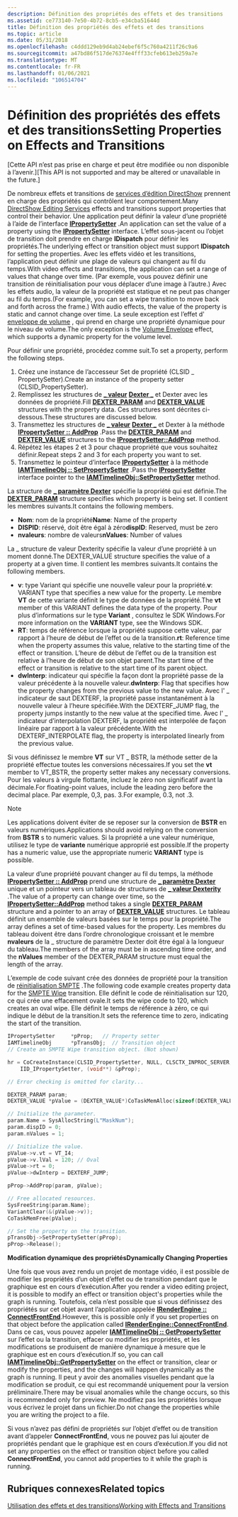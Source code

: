 ```yaml
---
description: Définition des propriétés des effets et des transitions
ms.assetid: ce773140-7e50-4b72-8cb5-e34cba51644d
title: Définition des propriétés des effets et des transitions
ms.topic: article
ms.date: 05/31/2018
ms.openlocfilehash: c4ddd129eb9d4ab24ebef6f5c760a4211f26c9a6
ms.sourcegitcommit: a47bd86f517de76374e4fff33cfeb613eb259a7e
ms.translationtype: MT
ms.contentlocale: fr-FR
ms.lasthandoff: 01/06/2021
ms.locfileid: "106514704"
---
```

# <a name="setting-properties-on-effects-and-transitions"></a><span data-ttu-id="9a9d4-103">Définition des propriétés des effets et des transitions</span><span class="sxs-lookup"><span data-stu-id="9a9d4-103">Setting Properties on Effects and Transitions</span></span>

<span data-ttu-id="9a9d4-104">\[Cette API n’est pas prise en charge et peut être modifiée ou non disponible à l’avenir.\]</span><span class="sxs-lookup"><span data-stu-id="9a9d4-104">\[This API is not supported and may be altered or unavailable in the future.\]</span></span>

<span data-ttu-id="9a9d4-105">De nombreux effets et transitions de [services d’édition DirectShow](directshow-editing-services.md) prennent en charge des propriétés qui contrôlent leur comportement.</span><span class="sxs-lookup"><span data-stu-id="9a9d4-105">Many [DirectShow Editing Services](directshow-editing-services.md) effects and transitions support properties that control their behavior.</span></span> <span data-ttu-id="9a9d4-106">Une application peut définir la valeur d’une propriété à l’aide de l’interface [**IPropertySetter**](ipropertysetter.md) .</span><span class="sxs-lookup"><span data-stu-id="9a9d4-106">An application can set the value of a property using the [**IPropertySetter**](ipropertysetter.md) interface.</span></span> <span data-ttu-id="9a9d4-107">L’effet sous-jacent ou l’objet de transition doit prendre en charge **IDispatch** pour définir les propriétés.</span><span class="sxs-lookup"><span data-stu-id="9a9d4-107">The underlying effect or transition object must support **IDispatch** for setting the properties.</span></span> <span data-ttu-id="9a9d4-108">Avec les effets vidéo et les transitions, l’application peut définir une plage de valeurs qui changent au fil du temps.</span><span class="sxs-lookup"><span data-stu-id="9a9d4-108">With video effects and transitions, the application can set a range of values that change over time.</span></span> <span data-ttu-id="9a9d4-109">(Par exemple, vous pouvez définir une transition de réinitialisation pour vous déplacer d’une image à l’autre.) Avec les effets audio, la valeur de la propriété est statique et ne peut pas changer au fil du temps.</span><span class="sxs-lookup"><span data-stu-id="9a9d4-109">(For example, you can set a wipe transition to move back and forth across the frame.) With audio effects, the value of the property is static and cannot change over time.</span></span> <span data-ttu-id="9a9d4-110">La seule exception est l’effet d' [enveloppe de volume](volume-envelope-effect.md) , qui prend en charge une propriété dynamique pour le niveau de volume.</span><span class="sxs-lookup"><span data-stu-id="9a9d4-110">The only exception is the [Volume Envelope](volume-envelope-effect.md) effect, which supports a dynamic property for the volume level.</span></span>

<span data-ttu-id="9a9d4-111">Pour définir une propriété, procédez comme suit.</span><span class="sxs-lookup"><span data-stu-id="9a9d4-111">To set a property, perform the following steps.</span></span>

1.  <span data-ttu-id="9a9d4-112">Créez une instance de l’accesseur Set de propriété (CLSID \_ PropertySetter).</span><span class="sxs-lookup"><span data-stu-id="9a9d4-112">Create an instance of the property setter (CLSID\_PropertySetter).</span></span>
2.  <span data-ttu-id="9a9d4-113">Remplissez les structures de [**\_ valeur**](dexter-value.md) [**Dexter \_**](dexter-param.md) et Dexter avec les données de propriété.</span><span class="sxs-lookup"><span data-stu-id="9a9d4-113">Fill [**DEXTER\_PARAM**](dexter-param.md) and [**DEXTER\_VALUE**](dexter-value.md) structures with the property data.</span></span> <span data-ttu-id="9a9d4-114">Ces structures sont décrites ci-dessous.</span><span class="sxs-lookup"><span data-stu-id="9a9d4-114">These structures are discussed below.</span></span>
3.  <span data-ttu-id="9a9d4-115">Transmettez les structures de [**\_ valeur**](dexter-value.md) [**Dexter \_**](dexter-param.md) et Dexter à la méthode [**IPropertySetter :: AddProp**](ipropertysetter-addprop.md) .</span><span class="sxs-lookup"><span data-stu-id="9a9d4-115">Pass the [**DEXTER\_PARAM**](dexter-param.md) and [**DEXTER\_VALUE**](dexter-value.md) structures to the [**IPropertySetter::AddProp**](ipropertysetter-addprop.md) method.</span></span>
4.  <span data-ttu-id="9a9d4-116">Répétez les étapes 2 et 3 pour chaque propriété que vous souhaitez définir.</span><span class="sxs-lookup"><span data-stu-id="9a9d4-116">Repeat steps 2 and 3 for each property you want to set.</span></span>
5.  <span data-ttu-id="9a9d4-117">Transmettez le pointeur d’interface [**IPropertySetter**](ipropertysetter.md) à la méthode [**IAMTimelineObj :: SetPropertySetter**](iamtimelineobj-setpropertysetter.md) .</span><span class="sxs-lookup"><span data-stu-id="9a9d4-117">Pass the [**IPropertySetter**](ipropertysetter.md) interface pointer to the [**IAMTimelineObj::SetPropertySetter**](iamtimelineobj-setpropertysetter.md) method.</span></span>

<span data-ttu-id="9a9d4-118">La structure de [**\_ paramètre Dexter**](dexter-param.md) spécifie la propriété qui est définie.</span><span class="sxs-lookup"><span data-stu-id="9a9d4-118">The [**DEXTER\_PARAM**](dexter-param.md) structure specifies which property is being set.</span></span> <span data-ttu-id="9a9d4-119">Il contient les membres suivants.</span><span class="sxs-lookup"><span data-stu-id="9a9d4-119">It contains the following members.</span></span>

-   <span data-ttu-id="9a9d4-120">**Nom**: nom de la propriété</span><span class="sxs-lookup"><span data-stu-id="9a9d4-120">**Name**: Name of the property</span></span>
-   <span data-ttu-id="9a9d4-121">**DISPID**: réservé, doit être égal à zéro</span><span class="sxs-lookup"><span data-stu-id="9a9d4-121">**dispID**: Reserved, must be zero</span></span>
-   <span data-ttu-id="9a9d4-122">**nvaleurs**: nombre de valeurs</span><span class="sxs-lookup"><span data-stu-id="9a9d4-122">**nValues**: Number of values</span></span>

<span data-ttu-id="9a9d4-123">La \_ structure de valeur Dexterity spécifie la valeur d’une propriété à un moment donné.</span><span class="sxs-lookup"><span data-stu-id="9a9d4-123">The DEXTER\_VALUE structure specifies the value of a property at a given time.</span></span> <span data-ttu-id="9a9d4-124">Il contient les membres suivants.</span><span class="sxs-lookup"><span data-stu-id="9a9d4-124">It contains the following members.</span></span>

-   <span data-ttu-id="9a9d4-125">**v**: type Variant qui spécifie une nouvelle valeur pour la propriété.</span><span class="sxs-lookup"><span data-stu-id="9a9d4-125">**v**: VARIANT type that specifies a new value for the property.</span></span> <span data-ttu-id="9a9d4-126">Le membre **VT** de cette variante définit le type de données de la propriété.</span><span class="sxs-lookup"><span data-stu-id="9a9d4-126">The **vt** member of this VARIANT defines the data type of the property.</span></span> <span data-ttu-id="9a9d4-127">Pour plus d’informations sur le type **Variant** , consultez le SDK Windows.</span><span class="sxs-lookup"><span data-stu-id="9a9d4-127">For more information on the **VARIANT** type, see the Windows SDK.</span></span>
-   <span data-ttu-id="9a9d4-128">**RT**: temps de référence lorsque la propriété suppose cette valeur, par rapport à l’heure de début de l’effet ou de la transition.</span><span class="sxs-lookup"><span data-stu-id="9a9d4-128">**rt**: Reference time when the property assumes this value, relative to the starting time of the effect or transition.</span></span> <span data-ttu-id="9a9d4-129">L’heure de début de l’effet ou de la transition est relative à l’heure de début de son objet parent.</span><span class="sxs-lookup"><span data-stu-id="9a9d4-129">The start time of the effect or transition is relative to the start time of its parent object.</span></span>
-   <span data-ttu-id="9a9d4-130">**dwInterp**: indicateur qui spécifie la façon dont la propriété passe de la valeur précédente à la nouvelle valeur.</span><span class="sxs-lookup"><span data-stu-id="9a9d4-130">**dwInterp**: Flag that specifies how the property changes from the previous value to the new value.</span></span> <span data-ttu-id="9a9d4-131">Avec l' \_ indicateur de saut DEXTERF, la propriété passe instantanément à la nouvelle valeur à l’heure spécifiée.</span><span class="sxs-lookup"><span data-stu-id="9a9d4-131">With the DEXTERF\_JUMP flag, the property jumps instantly to the new value at the specified time.</span></span> <span data-ttu-id="9a9d4-132">Avec l' \_ indicateur d’interpolation DEXTERF, la propriété est interpolée de façon linéaire par rapport à la valeur précédente.</span><span class="sxs-lookup"><span data-stu-id="9a9d4-132">With the DEXTERF\_INTERPOLATE flag, the property is interpolated linearly from the previous value.</span></span>

<span data-ttu-id="9a9d4-133">Si vous définissez le membre **VT** sur VT \_ BSTR, la méthode setter de la propriété effectue toutes les conversions nécessaires.</span><span class="sxs-lookup"><span data-stu-id="9a9d4-133">If you set the **vt** member to VT\_BSTR, the property setter makes any necessary conversions.</span></span> <span data-ttu-id="9a9d4-134">Pour les valeurs à virgule flottante, incluez le zéro non significatif avant la décimale.</span><span class="sxs-lookup"><span data-stu-id="9a9d4-134">For floating-point values, include the leading zero before the decimal place.</span></span> <span data-ttu-id="9a9d4-135">Par exemple, 0,3, pas. 3.</span><span class="sxs-lookup"><span data-stu-id="9a9d4-135">For example, 0.3, not .3.</span></span>

> [!Note]  
> <span data-ttu-id="9a9d4-136">Les applications doivent éviter de se reposer sur la conversion de **BSTR** en valeurs numériques.</span><span class="sxs-lookup"><span data-stu-id="9a9d4-136">Applications should avoid relying on the conversion from **BSTR** s to numeric values.</span></span> <span data-ttu-id="9a9d4-137">Si la propriété a une valeur numérique, utilisez le type de **variante** numérique approprié est possible.</span><span class="sxs-lookup"><span data-stu-id="9a9d4-137">If the property has a numeric value, use the appropriate numeric **VARIANT** type is possible.</span></span>

 

<span data-ttu-id="9a9d4-138">La valeur d’une propriété pouvant changer au fil du temps, la méthode [**IPropertySetter :: AddProp**](ipropertysetter-addprop.md) prend une structure de [**\_ paramètre Dexter**](dexter-param.md) unique et un pointeur vers un tableau de structures de [**\_ valeur Dexterity**](dexter-value.md) .</span><span class="sxs-lookup"><span data-stu-id="9a9d4-138">The value of a property can change over time, so the [**IPropertySetter::AddProp**](ipropertysetter-addprop.md) method takes a single [**DEXTER\_PARAM**](dexter-param.md) structure and a pointer to an array of [**DEXTER\_VALUE**](dexter-value.md) structures.</span></span> <span data-ttu-id="9a9d4-139">Le tableau définit un ensemble de valeurs basées sur le temps pour la propriété.</span><span class="sxs-lookup"><span data-stu-id="9a9d4-139">The array defines a set of time-based values for the property.</span></span> <span data-ttu-id="9a9d4-140">Les membres du tableau doivent être dans l’ordre chronologique croissant et le membre **nvaleurs** de la \_ structure de paramètre Dexter doit être égal à la longueur du tableau.</span><span class="sxs-lookup"><span data-stu-id="9a9d4-140">The members of the array must be in ascending time order, and the **nValues** member of the DEXTER\_PARAM structure must equal the length of the array.</span></span>

<span data-ttu-id="9a9d4-141">L’exemple de code suivant crée des données de propriété pour la transition de [réinitialisation SMPTE](smpte-wipe-transition.md) .</span><span class="sxs-lookup"><span data-stu-id="9a9d4-141">The following code example creates property data for the [SMPTE Wipe](smpte-wipe-transition.md) transition.</span></span> <span data-ttu-id="9a9d4-142">Elle définit le code de réinitialisation sur 120, ce qui crée une effacement ovale.</span><span class="sxs-lookup"><span data-stu-id="9a9d4-142">It sets the wipe code to 120, which creates an oval wipe.</span></span> <span data-ttu-id="9a9d4-143">Elle définit le temps de référence à zéro, ce qui indique le début de la transition.</span><span class="sxs-lookup"><span data-stu-id="9a9d4-143">It sets the reference time to zero, indicating the start of the transition.</span></span>


```C++
IPropertySetter     *pProp;   // Property setter
IAMTimelineObj      *pTransObj;  // Transition object
// Create an SMPTE Wipe transition object. (Not shown)

hr = CoCreateInstance(CLSID_PropertySetter, NULL, CLSCTX_INPROC_SERVER,
    IID_IPropertySetter, (void**) &pProp);

// Error checking is omitted for clarity...

DEXTER_PARAM param;
DEXTER_VALUE *pValue = (DEXTER_VALUE*)CoTaskMemAlloc(sizeof(DEXTER_VALUE));

// Initialize the parameter. 
param.Name = SysAllocString(L"MaskNum");
param.dispID = 0;
param.nValues = 1;

// Initialize the value.
pValue->v.vt = VT_I4;
pValue->v.lVal = 120; // Oval
pValue->rt = 0;
pValue->dwInterp = DEXTERF_JUMP;

pProp->AddProp(param, pValue);

// Free allocated resources.
SysFreeString(param.Name);
VariantClear(&(pValue->v));
CoTaskMemFree(pValue);

// Set the property on the transition.
pTransObj->SetPropertySetter(pProp);
pProp->Release();
```



<span data-ttu-id="9a9d4-144">**Modification dynamique des propriétés**</span><span class="sxs-lookup"><span data-stu-id="9a9d4-144">**Dynamically Changing Properties**</span></span>

<span data-ttu-id="9a9d4-145">Une fois que vous avez rendu un projet de montage vidéo, il est possible de modifier les propriétés d’un objet d’effet ou de transition pendant que le graphique est en cours d’exécution.</span><span class="sxs-lookup"><span data-stu-id="9a9d4-145">After you render a video editing project, it is possible to modify an effect or transition object's properties while the graph is running.</span></span> <span data-ttu-id="9a9d4-146">Toutefois, cela n’est possible que si vous définissez des propriétés sur cet objet avant l’application appelée [**IRenderEngine :: ConnectFrontEnd**](irenderengine-connectfrontend.md).</span><span class="sxs-lookup"><span data-stu-id="9a9d4-146">However, this is possible only if you set properties on that object before the application called [**IRenderEngine::ConnectFrontEnd**](irenderengine-connectfrontend.md).</span></span> <span data-ttu-id="9a9d4-147">Dans ce cas, vous pouvez appeler [**IAMTimelineObj :: GetPropertySetter**](iamtimelineobj-getpropertysetter.md) sur l’effet ou la transition, effacer ou modifier les propriétés, et les modifications se produisent de manière dynamique à mesure que le graphique est en cours d’exécution.</span><span class="sxs-lookup"><span data-stu-id="9a9d4-147">If so, you can call [**IAMTimelineObj::GetPropertySetter**](iamtimelineobj-getpropertysetter.md) on the effect or transition, clear or modify the properties, and the changes will happen dynamically as the graph is running.</span></span> <span data-ttu-id="9a9d4-148">Il peut y avoir des anomalies visuelles pendant que la modification se produit, ce qui est recommandé uniquement pour la version préliminaire.</span><span class="sxs-lookup"><span data-stu-id="9a9d4-148">There may be visual anomalies while the change occurs, so this is recommended only for preview.</span></span> <span data-ttu-id="9a9d4-149">Ne modifiez pas les propriétés lorsque vous écrivez le projet dans un fichier.</span><span class="sxs-lookup"><span data-stu-id="9a9d4-149">Do not change the properties while you are writing the project to a file.</span></span>

<span data-ttu-id="9a9d4-150">Si vous n’avez pas défini de propriétés sur l’objet d’effet ou de transition avant d’appeler **ConnectFrontEnd**, vous ne pouvez pas lui ajouter de propriétés pendant que le graphique est en cours d’exécution.</span><span class="sxs-lookup"><span data-stu-id="9a9d4-150">If you did not set any properties on the effect or transition object before you called **ConnectFrontEnd**, you cannot add properties to it while the graph is running.</span></span>

## <a name="related-topics"></a><span data-ttu-id="9a9d4-151">Rubriques connexes</span><span class="sxs-lookup"><span data-stu-id="9a9d4-151">Related topics</span></span>

<dl> <dt>

[<span data-ttu-id="9a9d4-152">Utilisation des effets et des transitions</span><span class="sxs-lookup"><span data-stu-id="9a9d4-152">Working with Effects and Transitions</span></span>](working-with-effects-and-transitions.md)
</dt> </dl>

 

 



